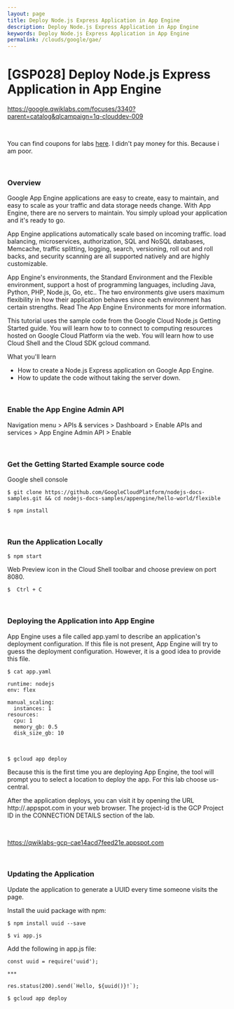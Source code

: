 ```yaml
---
layout: page
title: Deploy Node.js Express Application in App Engine
description: Deploy Node.js Express Application in App Engine
keywords: Deploy Node.js Express Application in App Engine
permalink: /clouds/google/gae/
---
```


# [GSP028] Deploy Node.js Express Application in App Engine

https://google.qwiklabs.com/focuses/3340?parent=catalog&qlcampaign=1q-clouddev-009

<br/>

You can find coupons for labs <a href="https://medium.com/@sathishvj/qwiklabs-free-codes-gcp-and-aws-e40f3855ffdb" rel="nofollow">here</a>. I didn't pay money for this. Because i am poor.

<br/>

### Overview

Google App Engine applications are easy to create, easy to maintain, and easy to scale as your traffic and data storage needs change. With App Engine, there are no servers to maintain. You simply upload your application and it's ready to go.

App Engine applications automatically scale based on incoming traffic. load balancing, microservices, authorization, SQL and NoSQL databases, Memcache, traffic splitting, logging, search, versioning, roll out and roll backs, and security scanning are all supported natively and are highly customizable.

App Engine's environments, the Standard Environment and the Flexible environment, support a host of programming languages, including Java, Python, PHP, Node.js, Go, etc.. The two environments give users maximum flexibility in how their application behaves since each environment has certain strengths. Read The App Engine Environments for more information.

This tutorial uses the sample code from the Google Cloud Node.js Getting Started guide. You will learn how to to connect to computing resources hosted on Google Cloud Platform via the web. You will learn how to use Cloud Shell and the Cloud SDK gcloud command.

What you'll learn

- How to create a Node.js Express application on Google App Engine.
- How to update the code without taking the server down.

<br/>

### Enable the App Engine Admin API

Navigation menu > APIs & services > Dashboard > Enable APIs and services > App Engine Admin API > Enable

<br/>

### Get the Getting Started Example source code

Google shell console

    $ git clone https://github.com/GoogleCloudPlatform/nodejs-docs-samples.git && cd nodejs-docs-samples/appengine/hello-world/flexible

    $ npm install

<br/>

### Run the Application Locally

    $ npm start

Web Preview icon in the Cloud Shell toolbar and choose preview on port 8080.

    $  Ctrl + C

<br/>

### Deploying the Application into App Engine

App Engine uses a file called app.yaml to describe an application's deployment configuration. If this file is not present, App Engine will try to guess the deployment configuration. However, it is a good idea to provide this file.

    $ cat app.yaml

```
runtime: nodejs
env: flex

manual_scaling:
  instances: 1
resources:
  cpu: 1
  memory_gb: 0.5
  disk_size_gb: 10

```

<br/>

    $ gcloud app deploy

Because this is the first time you are deploying App Engine, the tool will prompt you to select a location to deploy the app. For this lab choose us-central.

After the application deploys, you can visit it by opening the URL http://<project-id>.appspot.com in your web browser. The project-id is the GCP Project ID in the CONNECTION DETAILS section of the lab.

<br/>

https://qwiklabs-gcp-cae14acd7feed21e.appspot.com

<br/>

### Updating the Application

Update the application to generate a UUID every time someone visits the page.

Install the uuid package with npm:

    $ npm install uuid --save

    $ vi app.js

Add the following in app.js file:

```
const uuid = require('uuid');

***

res.status(200).send(`Hello, ${uuid()}!`);
```

    $ gcloud app deploy

